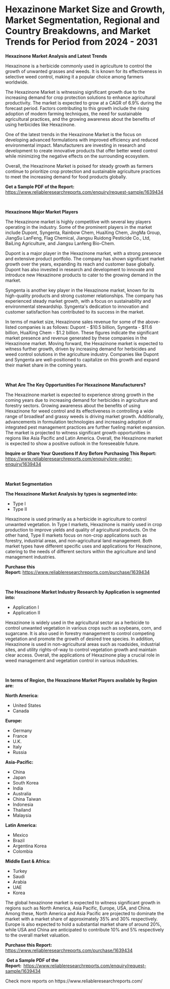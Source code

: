 <p><h1>Hexazinone Market Size and Growth, Market Segmentation, Regional and Country Breakdowns, and Market Trends for Period from 2024 -  2031</h1></p><p><strong>Hexazinone Market Analysis and Latest Trends</strong></p>
<p><p>Hexazinone is a herbicide commonly used in agriculture to control the growth of unwanted grasses and weeds. It is known for its effectiveness in selective weed control, making it a popular choice among farmers worldwide.</p><p>The Hexazinone Market is witnessing significant growth due to the increasing demand for crop protection solutions to enhance agricultural productivity. The market is expected to grow at a CAGR of 6.9% during the forecast period. Factors contributing to this growth include the rising adoption of modern farming techniques, the need for sustainable agricultural practices, and the growing awareness about the benefits of using herbicides like Hexazinone.</p><p>One of the latest trends in the Hexazinone Market is the focus on developing advanced formulations with improved efficiency and reduced environmental impact. Manufacturers are investing in research and development to create innovative products that offer better weed control while minimizing the negative effects on the surrounding ecosystem.</p><p>Overall, the Hexazinone Market is poised for steady growth as farmers continue to prioritize crop protection and sustainable agriculture practices to meet the increasing demand for food products globally.</p></p>
<p><strong>Get a Sample PDF of the Report:&nbsp;</strong> <a href="https://www.reliableresearchreports.com/enquiry/request-sample/1639434">https://www.reliableresearchreports.com/enquiry/request-sample/1639434</a></p>
<p>&nbsp;</p>
<p><strong>Hexazinone Major Market Players</strong></p>
<p><p>The Hexazinone market is highly competitive with several key players operating in the industry. Some of the prominent players in the market include Dupont, Syngenta, Rainbow Chem, HuaXing Chem, JingMa Group, JiangSu LanFeng, Flag Chemical, Jiangsu Ruidong Pesticide Co., Ltd, BaiLing Agriculture, and Jiangsu Lanfeng Bio-Chem.</p><p>Dupont is a major player in the Hexazinone market, with a strong presence and extensive product portfolio. The company has shown significant market growth over the years, expanding its reach and customer base globally. Dupont has also invested in research and development to innovate and introduce new Hexazinone products to cater to the growing demand in the market.</p><p>Syngenta is another key player in the Hexazinone market, known for its high-quality products and strong customer relationships. The company has experienced steady market growth, with a focus on sustainability and environmental stewardship. Syngenta's dedication to innovation and customer satisfaction has contributed to its success in the market.</p><p>In terms of market size, Hexazinone sales revenue for some of the above-listed companies is as follows: Dupont - $10.5 billion, Syngenta - $11.6 billion, HuaXing Chem - $1.2 billion. These figures indicate the significant market presence and revenue generated by these companies in the Hexazinone market. Moving forward, the Hexazinone market is expected to witness further growth, driven by increasing demand for herbicides and weed control solutions in the agriculture industry. Companies like Dupont and Syngenta are well-positioned to capitalize on this growth and expand their market share in the coming years.</p></p>
<p>&nbsp;</p>
<p><strong>What Are The Key Opportunities For Hexazinone Manufacturers?</strong></p>
<p><p>The Hexazinone market is expected to experience strong growth in the coming years due to increasing demand for herbicides in agriculture and forestry sectors. Growing awareness about the benefits of using Hexazinone for weed control and its effectiveness in controlling a wide range of broadleaf and grassy weeds is driving market growth. Additionally, advancements in formulation technologies and increasing adoption of integrated pest management practices are further fueling market expansion. The market is projected to witness significant growth opportunities in regions like Asia Pacific and Latin America. Overall, the Hexazinone market is expected to show a positive outlook in the foreseeable future.</p></p>
<p><strong>Inquire or Share Your Questions If Any Before Purchasing This Report:</strong> <a href="https://www.reliableresearchreports.com/enquiry/pre-order-enquiry/1639434">https://www.reliableresearchreports.com/enquiry/pre-order-enquiry/1639434</a></p>
<p>&nbsp;</p>
<p><strong>Market Segmentation</strong></p>
<p><strong>The Hexazinone Market Analysis by types is segmented into:</strong></p>
<p><ul><li>Type I</li><li>Type II</li></ul></p>
<p><p>Hexazinone is used primarily as a herbicide in agriculture to control unwanted vegetation. In Type I markets, Hexazinone is mainly used in crop production to improve yields and quality of agricultural products. On the other hand, Type II markets focus on non-crop applications such as forestry, industrial areas, and non-agricultural land management. Both market types have different specific uses and applications for Hexazinone, catering to the needs of different sectors within the agriculture and land management industries.</p></p>
<p><strong>Purchase this Report:&nbsp;</strong><a href="https://www.reliableresearchreports.com/purchase/1639434">https://www.reliableresearchreports.com/purchase/1639434</a></p>
<p>&nbsp;</p>
<p><strong>The Hexazinone Market Industry Research by Application is segmented into:</strong></p>
<p><ul><li>Application I</li><li>Application II</li></ul></p>
<p><p>Hexazinone is widely used in the agricultural sector as a herbicide to control unwanted vegetation in various crops such as soybeans, corn, and sugarcane. It is also used in forestry management to control competing vegetation and promote the growth of desired tree species. In addition, Hexazinone is used in non-agricultural areas such as roadsides, industrial sites, and utility rights-of-way to control vegetation growth and maintain clear access. Overall, the applications of Hexazinone play a crucial role in weed management and vegetation control in various industries.</p></p>
<p>&nbsp;</p>
<p><strong>In terms of Region, the Hexazinone Market Players available by Region are:</strong></p>
<p>
    <p> <strong> North America: </strong>
        <ul>
            <li>United States</li>
            <li>Canada</li>
        </ul>
        </p> 
    <p> <strong> Europe: </strong>
        <ul>
            <li>Germany</li>
            <li>France</li>
            <li>U.K.</li>
            <li>Italy</li>
            <li>Russia</li>
        </ul>
        </p> 
    <p> <strong> Asia-Pacific: </strong>
        <ul>
            <li>China</li>
            <li>Japan</li>
            <li>South Korea</li>
            <li>India</li>
            <li>Australia</li>
            <li>China Taiwan</li>
            <li>Indonesia</li>
            <li>Thailand</li>
            <li>Malaysia</li>
        </ul>
        </p> 
    <p> <strong> Latin America: </strong>
        <ul>
            <li>Mexico</li>
            <li>Brazil</li>
            <li>Argentina Korea</li>
            <li>Colombia</li>
        </ul>
        </p> 
    <p> <strong> Middle East & Africa: </strong>
        <ul>
            <li>Turkey</li>
            <li>Saudi</li>
            <li>Arabia</li>
            <li>UAE</li>
            <li>Korea</li>
        </ul>
    </p>
    </p>
<p><p>The global hexazinone market is expected to witness significant growth in regions such as North America, Asia Pacific, Europe, USA, and China. Among these, North America and Asia Pacific are projected to dominate the market with a market share of approximately 35% and 30% respectively. Europe is also expected to hold a substantial market share of around 20%, while USA and China are anticipated to contribute 10% and 5% respectively to the overall market valuation.</p></p>
<p><strong>Purchase this Report: </strong><a href="https://www.reliableresearchreports.com/purchase/1639434">https://www.reliableresearchreports.com/purchase/1639434</a></p>
<p>&nbsp;<strong>Get a Sample PDF of the Report:&nbsp;&nbsp;</strong><a href="https://www.reliableresearchreports.com/enquiry/request-sample/1639434">https://www.reliableresearchreports.com/enquiry/request-sample/1639434</a></p>
<p><strong></strong></p>
<p>Check more reports on https://www.reliableresearchreports.com/</p>
